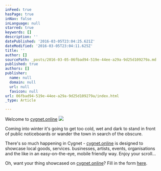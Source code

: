 ```yaml
---
inFeed: true
hasPage: true
inNav: false
inLanguage: null
starred: true
keywords: []
description: ''
datePublished: '2016-03-05T23:04:25.621Z'
dateModified: '2016-03-05T23:04:11.625Z'
title: ''
author: []
sourcePath: _posts/2016-03-05-06fbad94-519e-44ee-a29a-9d25d109279a.md
published: true
authors: []
publisher:
  name: null
  domain: null
  url: null
  favicon: null
url: 06fbad94-519e-44ee-a29a-9d25d109279a/index.html
_type: Article

---
```

Welcome to [cygnet.online][0]
![](https://the-grid-user-content.s3-us-west-2.amazonaws.com/05d07fb8-34e8-4c64-8540-060bfd5e8146.jpg)

Coming into winter it's going to get too cold, wet and dark to stand in front of public noticeboards or wander the town in search of the obscure.

There's so much happening in Cygnet - [cygnet.online][0] is designed to showcase local goods, services. businesses, artists, events, organisations and the like in an easy-on-the-eye, mobile friendly way. Enjoy your scroll...

Oh, want your thing showcased on [cygnet.online][0]? Fill in the form [here][1].

[0]: http://cygnet.online/
[1]: http://d1g1tal.agency/#contact